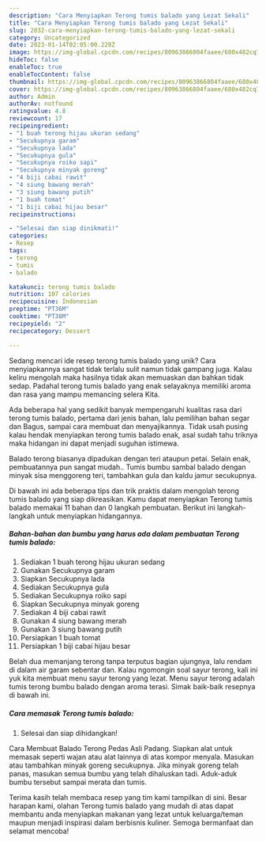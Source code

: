 ```yaml
---
description: "Cara Menyiapkan Terong tumis balado yang Lezat Sekali"
title: "Cara Menyiapkan Terong tumis balado yang Lezat Sekali"
slug: 2032-cara-menyiapkan-terong-tumis-balado-yang-lezat-sekali
category: Uncategorized
date: 2023-01-14T02:05:00.228Z
image: https://img-global.cpcdn.com/recipes/80963866804faaee/680x482cq70/terong-tumis-balado-foto-resep-utama.jpg
hideToc: false
enableToc: true
enableTocContent: false
thumbnail: https://img-global.cpcdn.com/recipes/80963866804faaee/680x482cq70/terong-tumis-balado-foto-resep-utama.jpg
cover: https://img-global.cpcdn.com/recipes/80963866804faaee/680x482cq70/terong-tumis-balado-foto-resep-utama.jpg
author: Admin
authorAv: notfound
ratingvalue: 4.8
reviewcount: 17
recipeingredient:
- "1 buah terong hijau ukuran sedang"
- "Secukupnya garam"
- "Secukupnya lada"
- "Secukupnya gula"
- "Secukupnya roiko sapi"
- "Secukupnya minyak goreng"
- "4 biji cabai rawit"
- "4 siung bawang merah"
- "3 siung bawang putih"
- "1 buah tomat"
- "1 biji cabai hijau besar"
recipeinstructions:

- "Selesai dan siap dinikmati!"
categories:
- Resep
tags:
- terong
- tumis
- balado

katakunci: terong tumis balado 
nutrition: 107 calories
recipecuisine: Indonesian
preptime: "PT36M"
cooktime: "PT38M"
recipeyield: "2"
recipecategory: Dessert

---
```





Sedang mencari ide resep terong tumis balado yang unik? Cara menyiapkannya sangat tidak terlalu sulit namun tidak gampang juga. Kalau keliru mengolah maka hasilnya tidak akan memuaskan dan bahkan tidak sedap. Padahal terong tumis balado yang enak selayaknya memiliki aroma dan rasa yang mampu memancing selera Kita.





Ada beberapa hal yang sedikit banyak mempengaruhi kualitas rasa dari terong tumis balado, pertama dari jenis bahan, lalu pemilihan bahan segar dan Bagus, sampai cara membuat dan menyajikannya. Tidak usah pusing kalau hendak menyiapkan terong tumis balado enak,      asal sudah tahu triknya maka hidangan ini dapat menjadi suguhan istimewa.














Balado terong biasanya dipadukan dengan teri ataupun petai. Selain enak, pembuatannya pun sangat mudah.. Tumis bumbu sambal balado dengan minyak sisa menggoreng teri, tambahkan gula dan kaldu jamur secukupnya.






Di bawah ini ada beberapa tips dan trik praktis dalam mengolah terong tumis balado yang siap dikreasikan. Kamu dapat menyiapkan Terong tumis balado memakai 11 bahan dan 0 langkah pembuatan. Berikut ini langkah-langkah untuk menyiapkan hidangannya.

<!--inarticleads1-->

##### Bahan-bahan dan bumbu yang harus ada dalam pembuatan Terong tumis balado:

1. Sediakan 1 buah terong hijau ukuran sedang
1. Gunakan Secukupnya garam
1. Siapkan Secukupnya lada
1. Sediakan Secukupnya gula
1. Sediakan Secukupnya roiko sapi
1. Siapkan Secukupnya minyak goreng
1. Sediakan 4 biji cabai rawit
1. Gunakan 4 siung bawang merah
1. Gunakan 3 siung bawang putih
1. Persiapkan 1 buah tomat
1. Persiapkan 1 biji cabai hijau besar


Belah dua memanjang terong tanpa terputus bagian ujungnya, lalu rendam di dalam air garam sebentar dan. Kalau ngomongin soal sayur terong, kali ini yuk kita membuat menu sayur terong yang lezat. Menu sayur terong adalah tumis terong bumbu balado dengan aroma terasi. Simak baik-baik resepnya di bawah ini. 

<!--inarticleads2-->

##### Cara memasak Terong tumis balado:


1. Selesai dan siap dihidangkan!

Cara Membuat Balado Terong Pedas Asli Padang. Siapkan alat untuk memasak seperti wajan atau alat lainnya di atas kompor menyala. Masukan atau tambahkan minyak goreng secukupnya. Jika minyak goreng telah panas, masukan semua bumbu yang telah dihaluskan tadi. Aduk-aduk bumbu tersebut sampai merata dan tumis. 

Terima kasih telah membaca resep yang tim kami tampilkan di sini. Besar harapan kami, olahan Terong tumis balado yang mudah di atas dapat membantu anda menyiapkan makanan yang lezat untuk keluarga/teman maupun menjadi inspirasi dalam berbisnis kuliner. Semoga bermanfaat dan selamat mencoba!
